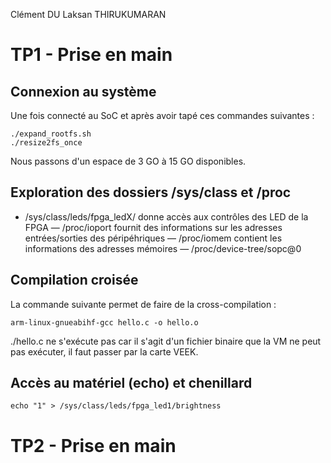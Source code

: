 Clément DU
Laksan THIRUKUMARAN

# TP1 - Prise en main
## Connexion au système
Une fois connecté au SoC et après avoir tapé ces commandes suivantes : 
```
./expand_rootfs.sh
./resize2fs_once
```
Nous passons d'un espace de 3 GO à 15 GO disponibles.
## Exploration des dossiers /sys/class et /proc
- /sys/class/leds/fpga_ledX/ donne accès aux contrôles des LED de la FPGA
— /proc/ioport fournit des informations sur les adresses entrées/sorties des péripéhriques
— /proc/iomem contient les informations des adresses mémoires
— /proc/device-tree/sopc@0
## Compilation croisée
La commande suivante permet de faire de la cross-compilation :
```
arm-linux-gnueabihf-gcc hello.c -o hello.o
```
./hello.c ne s'exécute pas car il s'agit d'un fichier binaire que la VM ne peut pas exécuter, il faut passer par la carte VEEK.
## Accès au matériel (echo) et chenillard
```
echo "1" > /sys/class/leds/fpga_led1/brightness
```


# TP2 - Prise en main
